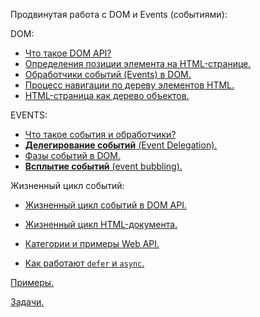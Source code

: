 Продвинутая работа с DOM и Events (событиями):

DOM:
- [Что такое DOM API?](./DOC/dom/DOM_API.md)
- [Определения позиции элемента на HTML-странице.](./DOC/dom/DOM_Elements_visual_position.md)
- [Обработчики событий (Events) в DOM.](./DOC/dom/DOM_EVENTs_List.md)
- [Процесс навигации по дереву элементов HTML.](./DOC/dom/DOM_moving_around.md)
- [HTML-страница как дерево объектов.](./DOC/dom/HTML_by_DOM_API.md)

EVENTS:
- [Что такое события и обработчики?](./DOC/event/EVENT_API_type.md)
- [**Делегирование событий** (Event Delegation).](./DOC/event/Event_Delegation.md)
- [Фазы событий в DOM.](./DOC/event/Event_phase_management.md)
- [**Всплытие событий** (event bubbling).](./DOC/event/JS_Event_bubbling.md)

Жизненный цикл событий:
- [Жизненный цикл событий в DOM API.](./DOC/life_cycles/DOM_Event_life_cycle.md)
- [Жизненный цикл HTML-документа.](./DOC/life_cycles/HTML_life_cycle.md)


- [Категории и примеры Web API.](./DOC/JS_Another_API.md)
- [Как работают `defer` и `async`.](./DOC/JS_defer_n_async.md)

[Примеры.](./Example)

[Задачи.](./Tasks)